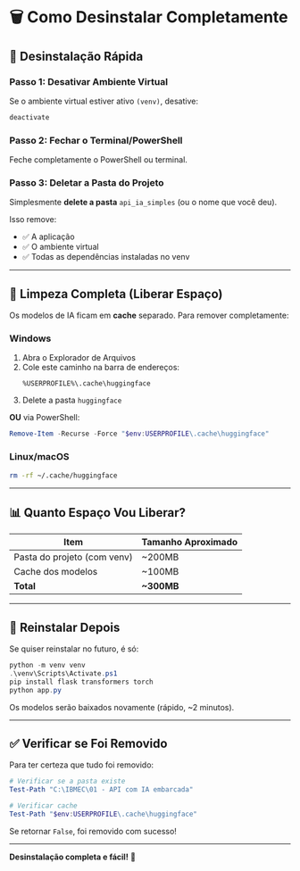 # 🗑️ Como Desinstalar Completamente

## 🎯 Desinstalação Rápida

### Passo 1: Desativar Ambiente Virtual

Se o ambiente virtual estiver ativo `(venv)`, desative:

```powershell
deactivate
```

### Passo 2: Fechar o Terminal/PowerShell

Feche completamente o PowerShell ou terminal.

### Passo 3: Deletar a Pasta do Projeto

Simplesmente **delete a pasta** `api_ia_simples` (ou o nome que você deu).

Isso remove:
- ✅ A aplicação
- ✅ O ambiente virtual
- ✅ Todas as dependências instaladas no venv

---

## 🧹 Limpeza Completa (Liberar Espaço)

Os modelos de IA ficam em **cache** separado. Para remover completamente:

### Windows

1. Abra o Explorador de Arquivos
2. Cole este caminho na barra de endereços:
   ```
   %USERPROFILE%\.cache\huggingface
   ```
3. Delete a pasta `huggingface`

**OU** via PowerShell:
```powershell
Remove-Item -Recurse -Force "$env:USERPROFILE\.cache\huggingface"
```

### Linux/macOS

```bash
rm -rf ~/.cache/huggingface
```

---

## 📊 Quanto Espaço Vou Liberar?

| Item | Tamanho Aproximado |
|------|-------------------|
| Pasta do projeto (com venv) | ~200MB |
| Cache dos modelos | ~100MB |
| **Total** | **~300MB** |

---

## 🔄 Reinstalar Depois

Se quiser reinstalar no futuro, é só:

```powershell
python -m venv venv
.\venv\Scripts\Activate.ps1
pip install flask transformers torch
python app.py
```

Os modelos serão baixados novamente (rápido, ~2 minutos).

---

## ✅ Verificar se Foi Removido

Para ter certeza que tudo foi removido:

```powershell
# Verificar se a pasta existe
Test-Path "C:\IBMEC\01 - API com IA embarcada"

# Verificar cache
Test-Path "$env:USERPROFILE\.cache\huggingface"
```

Se retornar `False`, foi removido com sucesso!

---

**Desinstalação completa e fácil!** 🎉

